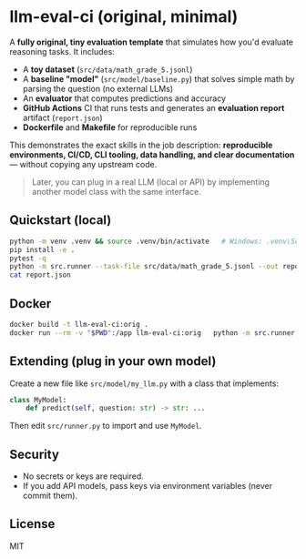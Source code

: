 # llm-eval-ci (original, minimal)

A **fully original, tiny evaluation template** that simulates how you'd evaluate
reasoning tasks. It includes:

- A **toy dataset** (`src/data/math_grade_5.jsonl`)
- A **baseline "model"** (`src/model/baseline.py`) that solves simple math by parsing the question (no external LLMs)
- An **evaluator** that computes predictions and accuracy
- **GitHub Actions** CI that runs tests and generates an **evaluation report** artifact (`report.json`)
- **Dockerfile** and **Makefile** for reproducible runs

This demonstrates the exact skills in the job description: **reproducible environments, CI/CD, CLI tooling, data handling, and clear documentation** — without copying any upstream code.

> Later, you can plug in a real LLM (local or API) by implementing another model class with the same interface.

## Quickstart (local)

```bash
python -m venv .venv && source .venv/bin/activate   # Windows: .venv\Scripts\activate
pip install -e .
pytest -q
python -m src.runner --task-file src/data/math_grade_5.jsonl --out report.json
cat report.json
```

## Docker

```bash
docker build -t llm-eval-ci:orig .
docker run --rm -v "$PWD":/app llm-eval-ci:orig   python -m src.runner --task-file src/data/math_grade_5.jsonl --out report.json
```

## Extending (plug in your own model)
Create a new file like `src/model/my_llm.py` with a class that implements:
```python
class MyModel:
    def predict(self, question: str) -> str: ...
```
Then edit `src/runner.py` to import and use `MyModel`.

## Security
- No secrets or keys are required.
- If you add API models, pass keys via environment variables (never commit them).

## License
MIT
